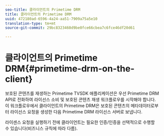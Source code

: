 ```yaml
---
seo-title: 클라이언트의 Primetime DRM
title: 클라이언트의 Primetime DRM
uuid: 472180ad-6596-4a24-aa51-7909a75a5e10
translation-type: tm+mt
source-git-commit: 29bc8323460d9be0fce66cbea7c6fce46df20d61

---
```



# 클라이언트의 Primetime DRM{#primetime-drm-on-the-client}

보호된 콘텐츠를 재생하는 Primetime TVSDK 애플리케이션은 우선 Primetime DRM API로 전화하여 라이선스 소비 및 보호된 콘텐츠 재생 워크플로우를 시작해야 합니다. 이 워크플로우에서 클라이언트의 Primetime DRM은 보호된 콘텐츠의 메타데이터로부터 라이선스 요청을 생성한 다음 Primetime DRM 라이선스 서버로 보냅니다.

라이센스 요청을 실행하기 전에 클라이언트는 필요한 인증/인증을 선택적으로 수행할 수 있습니다(비즈니스 규칙에 따라 다름).
